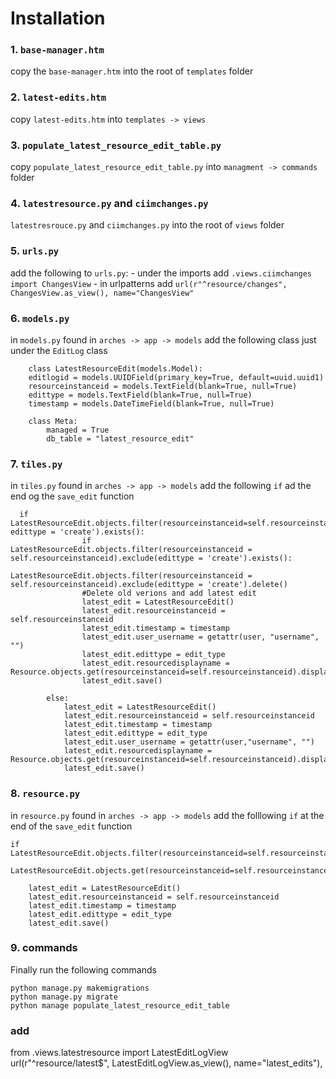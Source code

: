 # Installation

### 1. `base-manager.htm`

copy the `base-manager.htm` into the root of `templates` folder

### 2. `latest-edits.htm`

copy `latest-edits.htm` into `templates -> views`

### 3. `populate_latest_resource_edit_table.py`

copy `populate_latest_resource_edit_table.py` into `managment -> commands` folder

### 4. `latestresource.py` and `ciimchanges.py`

`latestresrouce.py` and `ciimchanges.py` into the root of `views` folder

### 5.  `urls.py`

add the following to `urls.py`:
    -  under the imports add  `.views.ciimchanges import ChangesView`
    - in urlpatterns add `url(r"^resource/changes", ChangesView.as_view(), name="ChangesView"`

### 6. `models.py`

in `models.py` found in `arches -> app -> models` add the following class just under the `EditLog` class

```
    class LatestResourceEdit(models.Model):
    editlogid = models.UUIDField(primary_key=True, default=uuid.uuid1)
    resourceinstanceid = models.TextField(blank=True, null=True)
    edittype = models.TextField(blank=True, null=True)
    timestamp = models.DateTimeField(blank=True, null=True)

    class Meta:
        managed = True
        db_table = "latest_resource_edit"
```

### 7. `tiles.py`

in `tiles.py` found in `arches -> app -> models` add the following `if` ad the end og the `save_edit` function

```
  if LatestResourceEdit.objects.filter(resourceinstanceid=self.resourceinstanceid, edittype = 'create').exists():
                if LatestResourceEdit.objects.filter(resourceinstanceid = self.resourceinstanceid).exclude(edittype = 'create').exists():
                    LatestResourceEdit.objects.filter(resourceinstanceid = self.resourceinstanceid).exclude(edittype = 'create').delete()
                #Delete old verions and add latest edit
                latest_edit = LatestResourceEdit()
                latest_edit.resourceinstanceid = self.resourceinstanceid
                latest_edit.timestamp = timestamp
                latest_edit.user_username = getattr(user, "username", "")
                latest_edit.edittype = edit_type
                latest_edit.resourcedisplayname =  Resource.objects.get(resourceinstanceid=self.resourceinstanceid).displayname
                latest_edit.save()

        else:
            latest_edit = LatestResourceEdit()
            latest_edit.resourceinstanceid = self.resourceinstanceid
            latest_edit.timestamp = timestamp
            latest_edit.edittype = edit_type
            latest_edit.user_username = getattr(user,"username", "")
            latest_edit.resourcedisplayname =  Resource.objects.get(resourceinstanceid=self.resourceinstanceid).displayname
            latest_edit.save()
```

### 8. `resource.py`

in `resource.py` found in `arches -> app -> models` add the folllowing `if` at the end of the `save_edit` function

```
if LatestResourceEdit.objects.filter(resourceinstanceid=self.resourceinstanceid).exists():
        LatestResourceEdit.objects.get(resourceinstanceid=self.resourceinstanceid).delete()
        
    latest_edit = LatestResourceEdit()
    latest_edit.resourceinstanceid = self.resourceinstanceid
    latest_edit.timestamp = timestamp
    latest_edit.edittype = edit_type
    latest_edit.save()
```

### 9. commands

Finally run the following commands

```
python manage.py makemigrations
python manage.py migrate
python manage populate_latest_resource_edit_table
```
### add 
from .views.latestresource import LatestEditLogView
    url(r"^resource/latest$", LatestEditLogView.as_view(), name="latest_edits"),
